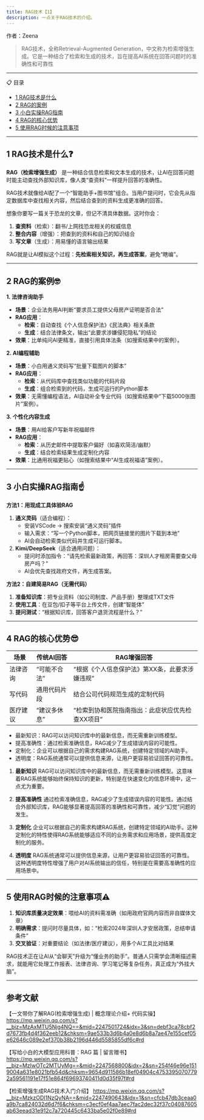 ```yaml
---
title: RAG技术【1】
description: 一点关于RAG技术的介绍。
---
```

作者：Zeena

> RAG技术，全称Retrieval-Augmented Generation，中文称为检索增强生成。它是一种结合了检索和生成的技术，旨在提高AI系统在回答问题时的准确性和可靠性

---
📋 目录

- [1 RAG技术是什么](#1-r-技术是什么)
- [2 RAG的案例](#2-r-的案例)
- [3 小白实操RAG指南](#3-小白实操r-指南)
- [4 RAG的核心优势](#4-r-的核心优势)
- [5 使用RAG时候的注意事项](#5-使用r-ag时候的注意事项)

---

## 1 RAG技术是什么❓
**RAG（检索增强生成）** 是一种结合信息检索和文本生成的技术，让AI在回答问题时能主动查找外部知识库，像人类“查资料”一样提升回答的准确性。

RAG技术就像给AI配了一个“智能助手+图书馆”组合。当用户提问时，它会先从指定数据库中查找相关内容，然后结合查到的资料生成更准确的回答。

想象你要写一篇关于恐龙的文章，但记不清具体数据。这时你会：

1. **查资料**（检索）：翻书/上网找恐龙相关的权威信息
2. **整合内容**（增强）：把查到的资料和自己的知识结合
3. **写文章**（生成）：用易懂的语言输出结果

RAG就是让AI模拟这个过程：**先检索相关知识，再生成答案**，避免“瞎编”。

---

## 2 RAG的案例🤓

**1. 法律咨询助手**

- **场景**：企业法务用AI判断“要求员工提供父母房产证明是否合法”
- **RAG应用**：
    - **检索**：自动查找《个人信息保护法》《民法典》相关条款
    - **生成**：结合法律条文，输出“此要求涉嫌侵犯隐私”的结论
- **效果**：比单纯问AI更精准，直接引用具体法条（如搜索结果中的案例）。

**2. AI编程辅助**

- **场景**：小白用通义灵码写“批量下载图片的脚本”
- **RAG应用**：
    - **检索**：从代码库中查找类似功能的代码片段
    - **生成**：组合检索到的代码，生成可运行的Python脚本
- **效果**：无需懂编程语法，AI自动补全专业代码（如搜索结果中“下载5000张图片”案例）。

**3. 个性化内容生成**

- **场景**：用AI给客户写新年祝福邮件
- **RAG应用**：
    - **检索**：从历史邮件中提取客户偏好（如喜欢简洁/幽默）
    - **生成**：结合检索结果生成定制化内容
- **效果**：比通用祝福更贴心（如搜索结果中“AI生成祝福语”案例）。

---
## 3 小白实操RAG指南☝️

**方法1：用现成工具体验RAG**

1. **通义灵码**（适合编程）：
    - 安装VSCode → 搜索安装“通义灵码”插件
    - 输入需求：“写一个Python脚本，把网页链接里的图片下载到本地”
    - AI会自动检索类似代码并生成可运行脚本。
2. **Kimi/DeepSeek**（适合通用问题）：
    - 提问时添加指令：“请先检索最新政策，再回答：深圳人才租房需要查父母房产吗？”
    - AI会优先查找政府文件，再生成答案。

**方法2：自建简易RAG（无需代码）**

1. **准备知识库**：把专业资料（如公司制度、产品手册）整理成TXT文件
2. **使用工具**：在豆包/扣子等平台上传文件，创建“智能体”
3. **提问测试**：“根据知识库，回答客户退货流程是什么？”

---

## 4 RAG的核心优势😎

| **场景** | **传统AI回答** | **RAG增强回答** |
| --- | --- | --- |
| 法律咨询 | “可能不合法” | “根据《个人信息保护法》第XX条，此要求涉嫌违规” |
| 写代码 | 通用代码片段 | 结合公司代码规范生成的定制代码 |
| 医疗建议 | “建议多休息” | “检索到协和医院指南指出：此症状应优先检查XX项目” |

- 最新知识：RAG可以访问知识库中的最新信息，而无需重新训练模型。
- 提高准确性：通过检索准确信息，RAG减少了生成错误内容的可能性。
- 定制化：企业可以根据自己的需求构建RAG系统，创建特定领域的AI助手。
- 透明度：RAG系统通常可以提供信息来源，让用户更容易验证回答的可靠性。

1. **最新知识**
RAG可以访问知识库中的最新信息，而无需重新训练模型。这意味着RAG系统能够始终保持知识的更新，特别是在快速变化的信息环境中，这一点尤为重要。

2. **提高准确性**
通过检索准确信息，RAG减少了生成错误内容的可能性。通过结合外部知识库，RAG能够显著提高回答的准确性和可靠性，减少“幻觉”问题的发生。

3. **定制化**
企业可以根据自己的需求构建RAG系统，创建特定领域的AI助手。这种定制化的特性使得RAG系统能够适应不同的业务需求和应用场景，提供高度定制化的服务。

4. **透明度**
RAG系统通常可以提供信息来源，让用户更容易验证回答的可靠性。这种透明度特性增强了用户对AI系统输出的信任，特别是在需要高准确性的应用场景中。

---

## 5 使用RAG时候的注意事项⚠️

1. **知识库质量决定效果**：喂给AI的资料需准确（如用政府官网内容而非自媒体文章）
2. **明确需求**：提问时尽量具体，如：“检索2024年深圳人才安居政策，总结申请条件”
3. **交叉验证**：对重要结论（如法律/医疗建议），用多个AI工具比对结果

RAG技术正在让AI从“会聊天”升级为“懂业务的助手”。普通人只需学会清晰描述需求，就能用它处理工作报表、法律咨询、学习笔记等复杂任务，真正成为“外挂大脑”。

---

## 参考文献
【一文带你了解RAG(检索增强生成) | 概念理论介绍+ 代码实操】
https://mp.weixin.qq.com/s?__biz=MzAxMTU5Njg4NQ==&mid=2247501724&idx=3&sn=debf3ca78cbf2d7673fb4d4f362eeb12&chksm=9ae533b3d6b4a0e8d6b8a7ae47e155cef05e62646c089e2ef370b38b2196d446d5585855df6c#rd

【写给小白的大模型应用科普：RAG 篇 | 留言赠书】
https://mp.weixin.qq.com/s?__biz=MzIwOTc2MTUyMg==&mid=2247568800&idx=2&sn=254f46e96e1519004a631e8021bfb54d&chksm=9654d911586b18ef04904c47533950707792a59561191e17f51e864f69693740411d0d35f97f#rd

【检索增强生成RAG技术入门介绍】
https://mp.weixin.qq.com/s?__biz=MzkzODI1NzQyNA==&mid=2247490643&idx=1&sn=cfcb47db3ceaa0a9b7ca824032d6d7f6&chksm=c3ecf0ef4aa7aec7fac2dec32f37c04087605ab63eead31e912c7a720445c6433ba5e02f0e89#rd

